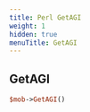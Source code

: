 ```yaml
---
title: Perl GetAGI
weight: 1
hidden: true
menuTitle: GetAGI
---
```

## GetAGI
```perl
$mob->GetAGI()
```